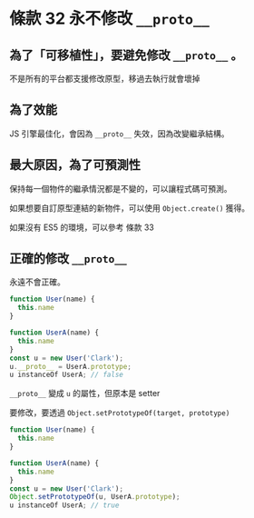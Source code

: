 # 條款 32 永不修改 `__proto__`

## 為了「可移植性」，要避免修改 `__proto__` 。

不是所有的平台都支援修改原型，移過去執行就會壞掉

## 為了效能

JS 引擎最佳化，會因為 `__proto__` 失效，因為改變繼承結構。

## 最大原因，為了可預測性

保持每一個物件的繼承情況都是不變的，可以讓程式碼可預測。

如果想要自訂原型連結的新物件，可以使用 `Object.create()` 獲得。

如果沒有 ES5 的環境，可以參考 條款 33

## 正確的修改 `__proto__`

永遠不會正確。

```javascript
function User(name) {
  this.name
}

function UserA(name) {
  this.name
}
const u = new User('Clark');
u.__proto__ = UserA.prototype;
u instanceOf UserA; // false
```

`__proto__` 變成 `u` 的屬性，但原本是 setter

要修改，要透過 `Object.setPrototypeOf(target, prototype)`

```javascript
function User(name) {
  this.name
}

function UserA(name) {
  this.name
}
const u = new User('Clark');
Object.setPrototypeOf(u, UserA.prototype);
u instanceOf UserA; // true
```


